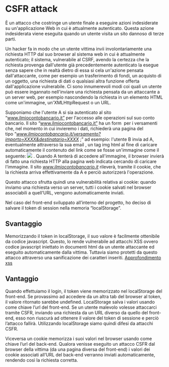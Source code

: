 # CSFR attack

È un attacco che costringe un utente finale a eseguire azioni indesiderate su un'applicazione Web in cui è attualmente autenticato. Questa azione indesiderata viene eseguita quando un utente visita un sito dannoso di terze parti. 

Un hacker fa in modo che un utente vittima invii involontariamente una richiesta HTTP dal suo browser al sistema web in cui è attualmente autenticato; il sistema, vulnerabile al CSRF, avendo la certezza che la richiesta provenga dall'utente già precedentemente autenticato la esegue senza sapere che in realtà dietro di essa si cela un'azione pensata dall'attaccante, come per esempio un trasferimento di fondi, un acquisto di un oggetto, una richiesta di dati o qualsiasi altra funzione offerta dall'applicazione vulnerabile. Ci sono innumerevoli modi coi quali un utente può essere ingannato nell'inviare una richiesta pensata da un attaccante a un server web, per esempio nascondendo la richiesta in un elemento HTML come un'immagine, un'XMLHttpRequest o un URL.

Supponiamo che l'utente A si sia autenticato al sito “www.ilmiocontobancario.it” per l'accesso alle operazioni sul suo conto bancario. Il sito “www.ilmiocontobancario.it” ha un form
 per i versamenti che, nel momento in cui invieremo i dati, richiederà una pagina del tipo ”*www.ilmiocontobancario.it/versamento?importo=XXXX&destinatario=XXXX*
;” ad esempio: l'utente B invia ad A, eventualmente attraverso la sua email
, un tag img html al fine di caricare automaticamente il contenuto del link come se fosse un'immagine come il seguente: *<IMG src='www.ilmiocontobancario.it/... versamento?importo=1000E&destinatario=B'>*
. Quando A tenterà di accedere all'immagine, il browser invierà di fatto una richiesta HTTP alla pagina web indicata cercando di caricare l'immagine. Il sito *www.ilmiocontobancario.it* rileverà, tramite il cookie, che la richiesta arriva effettivamente da A e perciò autorizzerà l'operazione.

Questo attacco sfrutta quindi una vulnerabilità relativa ai cookie: quando inviamo una richiesta verso un server, tutti i cookie salvati nel browser associabili a quell’URL, vengono automaticamente inviati.

Nel caso del front-end sviluppato all’interno del progetto, ho deciso di salvare il token di session nella memoria “localStorage”. 

## Svantaggio

Memorizzando il token in localStorage, il suo valore è facilmente ottenibile da codice javascript. Questo, lo rende vulnerabile ad attacchi XSS ovvero codice javascript iniettato in documenti html da un utente attaccante ed eseguito automaticamente dalla vittima. Tuttavia siamo protetti da questo attacco attraverso una sanificazione dei caratteri inseriti. [Approfondimento xss](https://github.com/fabiopalazzi/tesi_my_forum/blob/master/documentation/xss.md)

## Vantaggio

Quando effettuiamo il login, il token viene memorizzato nel localStorage del front-end. Se provassimo ad accedere da un altra tab del browser al token, il valore ritornato sarebbe undefined. LocalStorage salva i valori usando come chiave l’url del front-end. Se un utente malevolo volesse attaccarci tramite CSFR, inviando una richiesta da un URL diverso da quello del front-end, esso non riuscurà ad ottenere il valore del token di sessione e perciò l’attacco fallirà. Utilizzando localStorage siamo quindi difesi da attacchi CSFR.

Viceversa un cookie memorizza i suoi valori nel browser usando come chiave l’url del back-end. Qualora venisse eseguito un attacco CSFR dal browser della vittima (da una pagina diversa del front-end) i valori dei cookie associati all’URL del back-end verranno inviati automaticamente, rendendo così la richiesta corretta.